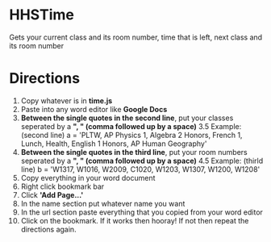 # HHSTime
Gets your current class and its room number, time that is left, next class and its room number

# Directions
1. Copy whatever is in **time.js**
2. Paste into any word editor like **Google Docs**
3. **Between the single quotes in the second line**, put your classes seperated by a **", " (comma followed up by a space)**
3.5 Example: (second line) a = 'PLTW, AP Physics 1, Algebra 2 Honors, French 1, Lunch, Health, English 1 Honors, AP Human Geography'
4. **Between the single quotes in the third line**, put your room numbers seperated by a **", " (comma followed up by a space)**
4.5 Example: (thirld line) b = 'W1317, W1016, W2009, C1020, W1203, W1307, W1200, W1208'
5. Copy everything in your word document
6. Right click bookmark bar
7. Click **'Add Page...'**
8. In the name section put whatever name you want
9. In the url section paste everything that you copied from your word editor
10. Click on the bookmark. If it works then hooray! If not then repeat the directions again.
